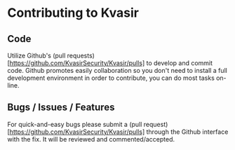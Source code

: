 # Contributing to Kvasir

## Code

Utilize Github's (pull requests)[https://github.com/KvasirSecurity/Kvasir/pulls] to
develop and commit code. Github promotes easily collaboration so you don't need to
install a full development environment in order to contribute, you can do most tasks
on-line.

## Bugs / Issues / Features

For quick-and-easy bugs please submit a (pull request)[https://github.com/KvasirSecurity/Kvasir/pulls]
through the Github interface with the fix. It will be reviewed and commented/accepted.


